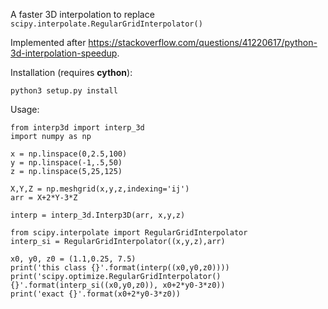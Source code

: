 A faster 3D interpolation to replace `scipy.interpolate.RegularGridInterpolator()`

Implemented after <https://stackoverflow.com/questions/41220617/python-3d-interpolation-speedup>.

Installation (requires **cython**):

```
python3 setup.py install
```

Usage:

```
from interp3d import interp_3d
import numpy as np

x = np.linspace(0,2.5,100)
y = np.linspace(-1,.5,50)
z = np.linspace(5,25,125)

X,Y,Z = np.meshgrid(x,y,z,indexing='ij')
arr = X+2*Y-3*Z

interp = interp_3d.Interp3D(arr, x,y,z)

from scipy.interpolate import RegularGridInterpolator
interp_si = RegularGridInterpolator((x,y,z),arr)

x0, y0, z0 = (1.1,0.25, 7.5)
print('this class {}'.format(interp((x0,y0,z0))))
print('scipy.optimize.RegularGridInterpolator() {}'.format(interp_si((x0,y0,z0)), x0+2*y0-3*z0))
print('exact {}'.format(x0+2*y0-3*z0))
```
